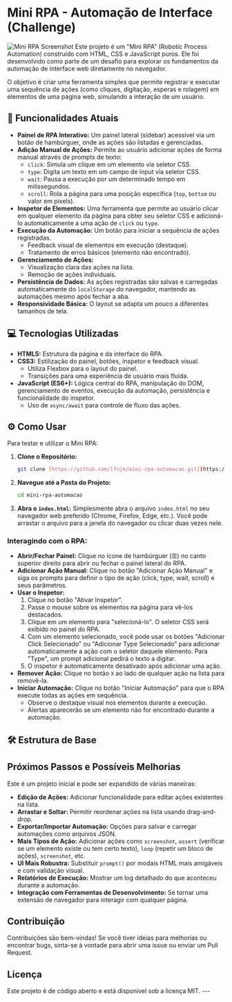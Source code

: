 # Mini RPA - Automação de Interface (Challenge)

![Mini RPA Screenshot](docs/mini-rpa-screenshot.png) Este projeto é um "Mini RPA" (Robotic Process Automation) construído com HTML, CSS e JavaScript puros. Ele foi desenvolvido como parte de um desafio para explorar os fundamentos da automação de interface web diretamente no navegador.

O objetivo é criar uma ferramenta simples que permite registrar e executar uma sequência de ações (como cliques, digitação, esperas e rolagem) em elementos de uma página web, simulando a interação de um usuário.

## 🚀 Funcionalidades Atuais

* **Painel de RPA Interativo:** Um painel lateral (sidebar) acessível via um botão de hambúrguer, onde as ações são listadas e gerenciadas.
* **Adição Manual de Ações:** Permite ao usuário adicionar ações de forma manual através de prompts de texto:
    * `click`: Simula um clique em um elemento via seletor CSS.
    * `type`: Digita um texto em um campo de input via seletor CSS.
    * `wait`: Pausa a execução por um determinado tempo em milissegundos.
    * `scroll`: Rola a página para uma posição específica (`top`, `bottom` ou valor em pixels).
* **Inspetor de Elementos:** Uma ferramenta que permite ao usuário clicar em qualquer elemento da página para obter seu seletor CSS e adicioná-lo automaticamente a uma ação de `click` ou `type`.
* **Execução da Automação:** Um botão para iniciar a sequência de ações registradas.
    * Feedback visual de elementos em execução (destaque).
    * Tratamento de erros básicos (elemento não encontrado).
* **Gerenciamento de Ações:**
    * Visualização clara das ações na lista.
    * Remoção de ações individuais.
* **Persistência de Dados:** As ações registradas são salvas e carregadas automaticamente do `localStorage` do navegador, mantendo as automações mesmo após fechar a aba.
* **Responsividade Básica:** O layout se adapta um pouco a diferentes tamanhos de tela.

## 💻 Tecnologias Utilizadas

* **HTML5:** Estrutura da página e da interface do RPA.
* **CSS3:** Estilização do painel, botões, inspetor e feedback visual.
    * Utiliza Flexbox para o layout do painel.
    * Transições para uma experiência de usuário mais fluida.
* **JavaScript (ES6+):** Lógica central do RPA, manipulação do DOM, gerenciamento de eventos, execução da automação, persistência e funcionalidade do inspetor.
    * Uso de `async/await` para controle de fluxo das ações.

## ⚙️ Como Usar

Para testar e utilizar o Mini RPA:

1.  **Clone o Repositório:**
    ```bash
    git clone [https://github.com/lfnje/mini-rpa-automacao.git](https://github.com/lfnje/mini-rpa-automacao.git)
    ```
2.  **Navegue até a Pasta do Projeto:**
    ```bash
    cd mini-rpa-automacao
    ```
3.  **Abra o `index.html`:** Simplesmente abra o arquivo `index.html` no seu navegador web preferido (Chrome, Firefox, Edge, etc.). Você pode arrastar o arquivo para a janela do navegador ou clicar duas vezes nele.

### Interagindo com o RPA:

* **Abrir/Fechar Painel:** Clique no ícone de hambúrguer (☰) no canto superior direito para abrir ou fechar o painel lateral do RPA.
* **Adicionar Ação Manual:** Clique no botão "Adicionar Ação Manual" e siga os prompts para definir o tipo de ação (click, type, wait, scroll) e seus parâmetros.
* **Usar o Inspetor:**
    1.  Clique no botão "Ativar Inspetor".
    2.  Passe o mouse sobre os elementos na página para vê-los destacados.
    3.  Clique em um elemento para "selecioná-lo". O seletor CSS será exibido no painel do RPA.
    4.  Com um elemento selecionado, você pode usar os botões "Adicionar Click Selecionado" ou "Adicionar Type Selecionado" para adicionar automaticamente a ação com o seletor daquele elemento. Para "Type", um prompt adicional pedirá o texto a digitar.
    5.  O inspetor é automaticamente desativado após adicionar uma ação.
* **Remover Ação:** Clique no botão `X` ao lado de qualquer ação na lista para removê-la.
* **Iniciar Automação:** Clique no botão "Iniciar Automação" para que o RPA execute todas as ações em sequência.
    * Observe o destaque visual nos elementos durante a execução.
    * Alertas aparecerão se um elemento não for encontrado durante a automação.

## 🛠️ Estrutura de Base



## Próximos Passos e Possíveis Melhorias

Este é um projeto inicial e pode ser expandido de várias maneiras:

* **Edição de Ações:** Adicionar funcionalidade para editar ações existentes na lista.
* **Arrastar e Soltar:** Permitir reordenar ações na lista usando drag-and-drop.
* **Exportar/Importar Automação:** Opções para salvar e carregar automações como arquivos JSON.
* **Mais Tipos de Ação:** Adicionar ações como `screenshot`, `assert` (verificar se um elemento existe ou tem certo texto), `loop` (repetir um bloco de ações), `screenshot`, etc.
* **UI Mais Robustra:** Substituir `prompt()` por modais HTML mais amigáveis e com validação visual.
* **Relatórios de Execução:** Mostrar um log detalhado do que aconteceu durante a automação.
* **Integração com Ferramentas de Desenvolvimento:** Se tornar uma extensão de navegador para interagir com qualquer página.

## Contribuição

Contribuições são bem-vindas! Se você tiver ideias para melhorias ou encontrar bugs, sinta-se à vontade para abrir uma issue ou enviar um Pull Request.

## Licença

Este projeto é de código aberto e está disponível sob a licença MIT. ---
